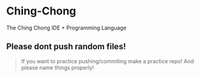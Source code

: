 Ching-Chong
=
The Ching Chong IDE + Programming Language


Please dont push random files! 
-
>If you want to practice pushing/commiting make a practice repo!
>And please name things properly!